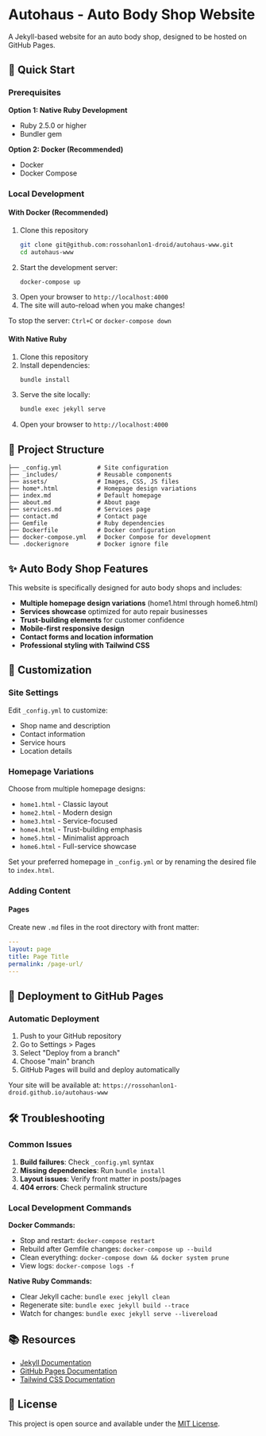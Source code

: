 # Autohaus - Auto Body Shop Website

A Jekyll-based website for an auto body shop, designed to be hosted on GitHub Pages.

## 🚀 Quick Start

### Prerequisites

**Option 1: Native Ruby Development**
- Ruby 2.5.0 or higher
- Bundler gem

**Option 2: Docker (Recommended)**
- Docker
- Docker Compose

### Local Development

#### With Docker (Recommended)

1. Clone this repository
   ```bash
   git clone git@github.com:rossohanlon1-droid/autohaus-www.git
   cd autohaus-www
   ```
2. Start the development server:
   ```bash
   docker-compose up
   ```
3. Open your browser to `http://localhost:4000`
4. The site will auto-reload when you make changes!

To stop the server: `Ctrl+C` or `docker-compose down`

#### With Native Ruby

1. Clone this repository
2. Install dependencies:
   ```bash
   bundle install
   ```
3. Serve the site locally:
   ```bash
   bundle exec jekyll serve
   ```
4. Open your browser to `http://localhost:4000`

## 📁 Project Structure

```
├── _config.yml          # Site configuration
├── _includes/           # Reusable components
├── assets/              # Images, CSS, JS files
├── home*.html           # Homepage design variations
├── index.md             # Default homepage
├── about.md             # About page
├── services.md          # Services page
├── contact.md           # Contact page
├── Gemfile              # Ruby dependencies
├── Dockerfile           # Docker configuration
├── docker-compose.yml   # Docker Compose for development
└── .dockerignore        # Docker ignore file
```

## ✨ Auto Body Shop Features

This website is specifically designed for auto body shops and includes:

- **Multiple homepage design variations** (home1.html through home6.html)
- **Services showcase** optimized for auto repair businesses
- **Trust-building elements** for customer confidence
- **Mobile-first responsive design**
- **Contact forms and location information**
- **Professional styling with Tailwind CSS**

## 🎨 Customization

### Site Settings

Edit `_config.yml` to customize:
- Shop name and description
- Contact information
- Service hours
- Location details

### Homepage Variations

Choose from multiple homepage designs:
- `home1.html` - Classic layout
- `home2.html` - Modern design
- `home3.html` - Service-focused
- `home4.html` - Trust-building emphasis
- `home5.html` - Minimalist approach
- `home6.html` - Full-service showcase

Set your preferred homepage in `_config.yml` or by renaming the desired file to `index.html`.

### Adding Content

#### Pages
Create new `.md` files in the root directory with front matter:
```yaml
---
layout: page
title: Page Title
permalink: /page-url/
---
```

## 🚀 Deployment to GitHub Pages

### Automatic Deployment
1. Push to your GitHub repository
2. Go to Settings > Pages  
3. Select "Deploy from a branch"
4. Choose "main" branch
5. GitHub Pages will build and deploy automatically

Your site will be available at: `https://rossohanlon1-droid.github.io/autohaus-www`

## 🛠 Troubleshooting

### Common Issues
1. **Build failures**: Check `_config.yml` syntax
2. **Missing dependencies**: Run `bundle install`
3. **Layout issues**: Verify front matter in posts/pages
4. **404 errors**: Check permalink structure

### Local Development Commands

**Docker Commands:**
- Stop and restart: `docker-compose restart`
- Rebuild after Gemfile changes: `docker-compose up --build`
- Clean everything: `docker-compose down && docker system prune`
- View logs: `docker-compose logs -f`

**Native Ruby Commands:**
- Clear Jekyll cache: `bundle exec jekyll clean`
- Regenerate site: `bundle exec jekyll build --trace`
- Watch for changes: `bundle exec jekyll serve --livereload`

## 📚 Resources

- [Jekyll Documentation](https://jekyllrb.com/docs/)
- [GitHub Pages Documentation](https://docs.github.com/en/pages)
- [Tailwind CSS Documentation](https://tailwindcss.com/docs)

## 📄 License

This project is open source and available under the [MIT License](LICENSE).